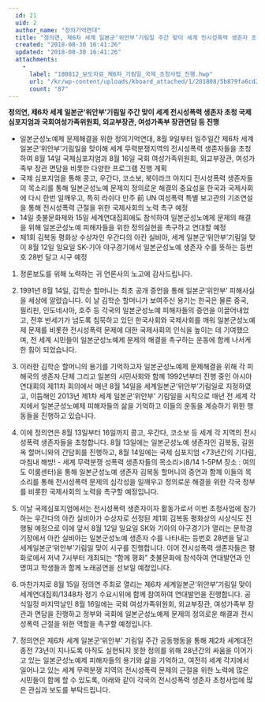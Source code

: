 ```yaml
---
  id: 21
  uid: 2
  author_name: "정의기억연대"
  title: "정의연, 제6차 세계 일본군‘위안부’기림일 주간 맞이 세계 전시성폭력 생존자 초청 국제심포지엄과 국회여성가족위원회, 외교부장관, 여성가족부 장관면담 등 진행"
  created: "2018-08-30 16:41:26"
  updated: "2018-08-30 16:41:26"
  attachments: 
    - 
      label: "180812_보도자료_제6차_기림일_국제_초청사업_진행.hwp"
      url: "/kr/wp-content/uploads/kboard_attached/1/201808/5b879fa6cd2003188036.hwp"
      count: "87"
---
```

**정의연, 제6차 세계 일본군‘위안부’기림일 주간 맞이 
세계 전시성폭력 생존자 초청 국제심포지엄과 국회여성가족위원회, 외교부장관, 여성가족부 장관면담 등 진행**

- 일본군성노예제 문제해결을 위한 정의기억연대, 8월 9일부터 일주일간 제6차 세계 일본군‘위안부’기림일을 맞이해 세계 무력분쟁지역의 전시성폭력 생존자들을 초청하여 8월 14일 국제심포지엄과 8월 16일 국회 여성가족위원회, 외교부장관, 여성가족부 장관 면담을 비롯한 다양한 프로그램 진행 계획 
- 국제 심포지엄을 통해 콩고, 우간다, 코소보, 북이라크 야지디 전시성폭력 생존자들의 목소리를 통해 일본군성노예 문제의 정의로운 해결의 중요성을 한국과 국제사회에 다시 한번 일깨우고, 특히 라쉬다 만주 前 UN 여성폭력 특별 보고관의 기조연설을 통해 전시성폭력 근절을 위한 국제사회의 노력 촉구 예정
- 14일 촛불문화제와 15일 세계연대집회에도 참석하여 일본군성노예제 문제의 해결을 위해 일본군성노예 피해자들을 위한 정의실현을 촉구하고 연대할 예정 
- 제1회 김복동 평화상 수상자인 우간다의 아칸 실비아, 세계 일본군‘위안부’기림일 맞이 8월 12일 일요일 SK-기아 야구경기에서 일본군성노예 생존자 수를 뜻하는 등번호 28번 달고 시구 예정 
1. 정론보도를 위해 노력하는 귀 언론사의 노고에 감사드립니다. 

2. 1991년 8월 14일, 김학순 할머니는 최초 공개 증언을 통해 일본군‘위안부’ 피해사실을 세상에 알렸습니다. 이 날 김학순 할머니가 보여주신 용기는 한국은 물론 중국, 필리핀, 인도네시아, 호주 등 각국의 일본군성노예 피해자들의 증언을 이끌어내었고, 전후 반세기가 넘도록 침묵하고 있던 한국사회와 국제사회를 깨워 일본군성노예제 문제를 비롯한 전시성폭력 문제에 대한 국제사회의 인식을 높이는 데 기여했으며, 전 세계 시민들이 일본군성노예제 문제의 해결을 촉구하는 운동에 함께 나서게 한 힘이 되었습니다.

3. 이러한 김학순 할머니의 용기를 기억하고자 일본군성노예제 문제해결을 위해 각 피해국의 생존자.단체 그리고 일본의 시민사회와 함께 1992년부터 진행 중인 아시아연대회의 제11차 회의에서 매년 8월 14일을 세계일본군‘위안부’기림일로 지정하였고, 이듬해인 2013년 제1차 세계 일본군‘위안부’ 기림일을 시작으로 매년 전 세계 각지에서 일본군성노예제 피해자들의 삶을 기억하고 이들의 운동을 계승하기 위한 행동들을 진행하고 있습니다. 

4. 이에 정의연은 8월 13일부터 16일까지 콩고, 우간다, 코소보 등 세계 각 지역의 전시성폭력 생존자들을 초청합니다. 8월 13일에는 일본군성노예 생존자인 김복동, 길원옥 할머니와의 간담회를 진행하고, 8월 14일에는 국제 심포지엄 <73년간의 기다림, 마침내 해방! - 세계 무력분쟁 성폭력 생존자들의 목소리>(8/14 1-5PM 장소 : 여의도 이룸센터)을 통해 일본군성노예 생존자 김복동 할머니의 증언과 함께 이들의 목소리를 통해 전시성폭력 문제의 심각성을 일깨우고 정의로운 해결을 위한 각국 정부를 비롯한 국제사회의 노력을 촉구할 예정입니다. 

5. 이날 국제심포지엄에서는 전시성폭력 생존자이자 활동가로서 이번 초청사업에 참가하는 우간다의 아칸 실비아가 수상자로 선정된 제1회 김복동 평화상의 시상식도 진행될 예정으로 이에 앞서 8월 12일 일요일 SK와 기아의 야구경기가 열리는 문학경기장에서 아칸 실비아는 일본군성노예 생존자 수를 나타내는 등번호 28번을 달고 세계일본군‘위안부’기림일 맞이 시구를 진행합니다. 이어 전시성폭력 생존자들은 평화로에서 저녁 7시부터 개최되는 “함께 평화” 촛불문화에 참석하여 연대발언과 인명여고 학생들과 함께 노래공연을 선보일 예정입니다. 

6. 마찬가지로 8월 15일 정의연 주최로 열리는 제6차 세계일본군‘위안부’기림일 맞이 세계연대집회/1348차 정기 수요시위에 함께 참여하여 연대발언을 진행합니다. 공식일정 마지막날인 8월 16일에는 국회 여성가족위원회, 외교부장관, 여성가족부 장관과 면담을 진행하고 정부와 국회에 일본군성노예제 문제의 정의로운 해결과 전시성폭력 근절을 위한 역할을 촉구할 예정입니다. 

7. 정의연은 제6차 세계 일본군‘위안부’ 기림일 주간 공동행동을 통해 제2차 세계대전 종전 73년이 지나도록 아직도 실현되지 못한 정의를 위해 28년간의 싸움을 이어가고 있는 일본군성노예제 피해자들의 용기와 삶을 기억하고, 여전히 세계 각지에서 일어나고 있는 세계 무력분쟁 지역의 전시성폭력 문제의 근절을 위한 노력에 많은 시민들이 함께 할 수 있도록, 아래와 같이 각국의 전시성폭력 생존자 초청사업에 많은 관심과 보도를 부탁드립니다.